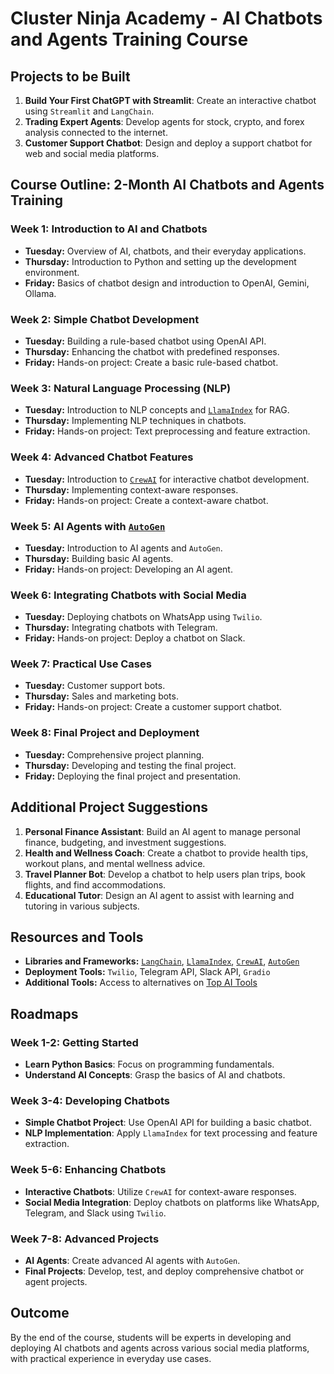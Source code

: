 # Cluster Ninja Academy - AI Chatbots and Agents Training Course

## Projects to be Built
1. **Build Your First ChatGPT with Streamlit**: Create an interactive chatbot using `Streamlit` and `LangChain`.
2. **Trading Expert Agents**: Develop agents for stock, crypto, and forex analysis connected to the internet.
3. **Customer Support Chatbot**: Design and deploy a support chatbot for web and social media platforms.

## Course Outline: 2-Month AI Chatbots and Agents Training

### Week 1: Introduction to AI and Chatbots
- **Tuesday:** Overview of AI, chatbots, and their everyday applications.
- **Thursday:** Introduction to Python and setting up the development environment.
- **Friday:** Basics of chatbot design and introduction to OpenAI, Gemini, Ollama.

### Week 2: Simple Chatbot Development
- **Tuesday:** Building a rule-based chatbot using OpenAI API.
- **Thursday:** Enhancing the chatbot with predefined responses.
- **Friday:** Hands-on project: Create a basic rule-based chatbot.

### Week 3: Natural Language Processing (NLP)
- **Tuesday:** Introduction to NLP concepts and [`LlamaIndex`](https://github.com/jerryjliu/llama_index) for RAG.
- **Thursday:** Implementing NLP techniques in chatbots.
- **Friday:** Hands-on project: Text preprocessing and feature extraction.

### Week 4: Advanced Chatbot Features
- **Tuesday:** Introduction to [`CrewAI`](https://github.com/crewaiofficial/crewai) for interactive chatbot development.
- **Thursday:** Implementing context-aware responses.
- **Friday:** Hands-on project: Create a context-aware chatbot.

### Week 5: AI Agents with [`AutoGen`](https://github.com/microsoft/autogen)
- **Tuesday:** Introduction to AI agents and `AutoGen`.
- **Thursday:** Building basic AI agents.
- **Friday:** Hands-on project: Developing an AI agent.

### Week 6: Integrating Chatbots with Social Media
- **Tuesday:** Deploying chatbots on WhatsApp using `Twilio`.
- **Thursday:** Integrating chatbots with Telegram.
- **Friday:** Hands-on project: Deploy a chatbot on Slack.

### Week 7: Practical Use Cases
- **Tuesday:** Customer support bots.
- **Thursday:** Sales and marketing bots.
- **Friday:** Hands-on project: Create a customer support chatbot.

### Week 8: Final Project and Deployment
- **Tuesday:** Comprehensive project planning.
- **Thursday:** Developing and testing the final project.
- **Friday:** Deploying the final project and presentation.

## Additional Project Suggestions
1. **Personal Finance Assistant**: Build an AI agent to manage personal finance, budgeting, and investment suggestions.
2. **Health and Wellness Coach**: Create a chatbot to provide health tips, workout plans, and mental wellness advice.
3. **Travel Planner Bot**: Develop a chatbot to help users plan trips, book flights, and find accommodations.
4. **Educational Tutor**: Design an AI agent to assist with learning and tutoring in various subjects.

## Resources and Tools
- **Libraries and Frameworks:** [`LangChain`](https://github.com/langchain/langchain), [`LlamaIndex`](https://github.com/jerryjliu/llama_index), [`CrewAI`](https://github.com/crewaiofficial/crewai), [`AutoGen`](https://github.com/microsoft/autogen)
- **Deployment Tools:** `Twilio`, Telegram API, Slack API, `Gradio`
- **Additional Tools:** Access to alternatives on [Top AI Tools](https://topai.tools/alternatives/crewai)

## Roadmaps
### Week 1-2: Getting Started
- **Learn Python Basics**: Focus on programming fundamentals.
- **Understand AI Concepts**: Grasp the basics of AI and chatbots.

### Week 3-4: Developing Chatbots
- **Simple Chatbot Project**: Use OpenAI API for building a basic chatbot.
- **NLP Implementation**: Apply `LlamaIndex` for text processing and feature extraction.

### Week 5-6: Enhancing Chatbots
- **Interactive Chatbots**: Utilize `CrewAI` for context-aware responses.
- **Social Media Integration**: Deploy chatbots on platforms like WhatsApp, Telegram, and Slack using `Twilio`.

### Week 7-8: Advanced Projects
- **AI Agents**: Create advanced AI agents with `AutoGen`.
- **Final Projects**: Develop, test, and deploy comprehensive chatbot or agent projects.

## Outcome
By the end of the course, students will be experts in developing and deploying AI chatbots and agents across various social media platforms, with practical experience in everyday use cases.
